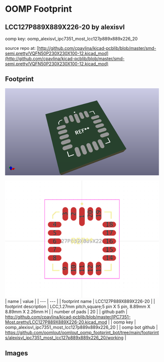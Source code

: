 # OOMP Footprint  
## LCC127P889X889X226-20  by alexisvl  
  
oomp key: oomp_alexisvl_ipc7351_most_lcc127p889x889x226_20  
  
source repo at: [http://github.com/cpavlina/kicad-pcblib/blob/master/smd-semi.pretty/VQFN50P230X230X100-12.kicad_mod](http://github.com/cpavlina/kicad-pcblib/blob/master/smd-semi.pretty/VQFN50P230X230X100-12.kicad_mod)  
## Footprint  
  
[![working_kicad_pcb_3d.png](working_kicad_pcb_3d_600.png)](working_kicad_pcb_3d.png)  
  
[![working.png](working_600.png)](working.png)  
| name | value | 
| --- | --- | 
| footprint name | LCC127P889X889X226-20 | 
| footprint description | LCC,1.27mm pitch,square;5 pin X 5 pin, 8.89mm X 8.89mm X 2.26mm H | 
| number of pads | 20 | 
| github path | http://github.com/cpavlina/kicad-pcblib/blob/master/IPC7351-Most.pretty/LCC127P889X889X226-20.kicad_mod | 
| oomp key | oomp_alexisvl_ipc7351_most_lcc127p889x889x226_20 | 
| oomp bot github | https://github.com/oomlout/oomlout_oomp_footprint_bot/tree/main/footprints/alexisvl_ipc7351_most_lcc127p889x889x226_20/working | 
## Images  
